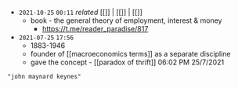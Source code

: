 - `2021-10-25`  `00:11` _related_ [[]] | [[]] | [[]]
	- book - the general theory of employment, interest & money
		- https://t.me/reader_paradise/817
- `2021-07-25`  `17:56`
	- 1883-1946
	- founder of [[macroeconomics terms]] as a separate discipline
	- gave the concept - [[paradox of thrift]] 06:02 PM 25/7/2021

```query
"john maynard keynes"
```